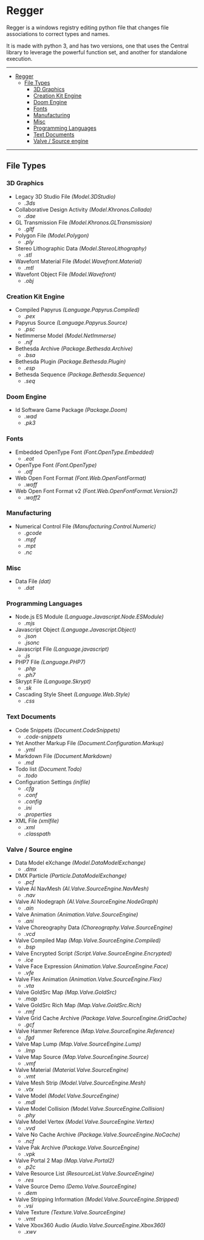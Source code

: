 # Regger

Regger is a windows registry editing python file that
changes file associations to correct types and names.

It is made with python 3, and has two versions,
one that uses the Central library to leverage
the powerful function set, and another for standalone execution.

---

- [Regger](#Regger)
	- [File Types](#File-Types)
		- [3D Graphics](#3D-Graphics)
		- [Creation Kit Engine](#Creation-Kit-Engine)
		- [Doom Engine](#Doom-Engine)
		- [Fonts](#Fonts)
		- [Manufacturing](#Manufacturing)
		- [Misc](#Misc)
		- [Programming Languages](#Programming-Languages)
		- [Text Documents](#Text-Documents)
		- [Valve / Source engine](#Valve--Source-engine)

---

## File Types

### 3D Graphics

- Legacy 3D Studio File *(Model.3DStudio)*
	- *.3ds*
- Collaborative Design Activity *(Model.Khronos.Collada)*
	- *.dae*
- GL Transmission File *(Model.Khronos.GLTransmission)*
	- *.gltf*
- Polygon File *(Model.Polygon)*
	- *.ply*
- Stereo Lithographic Data *(Model.StereoLithography)*
	- *.stl*
- Wavefont Material File *(Model.Wavefront.Material)*
	- *.mtl*
- Wavefont Object File *(Model.Wavefront)*
	- *.obj*

### Creation Kit Engine

- Compiled Papyrus *(Language.Papyrus.Compiled)*
	- *.pex*
- Papyrus Source *(Language.Papyrus.Source)*
	- *.psc*
- NetImmerse Model *(Model.NetImmerse)*
	- *.nif*
- Bethesda Archive *(Package.Bethesda.Archive)*
	- *.bsa*
- Bethesda Plugin *(Package.Bethesda.Plugin)*
	- *.esp*
- Bethesda Sequence *(Package.Bethesda.Sequence)*
	- *.seq*

### Doom Engine

- Id Software Game Package *(Package.Doom)*
	- *.wad*
	- *.pk3*

### Fonts

- Embedded OpenType Font *(Font.OpenType.Embedded)*
	- *.eot*
- OpenType Font *(Font.OpenType)*
	- *.otf*
- Web Open Font Format *(Font.Web.OpenFontFormat)*
	- *.woff*
- Web Open Font Format v2 *(Font.Web.OpenFontFormat.Version2)*
	- *.woff2*

### Manufacturing

- Numerical Control File *(Manufacturing.Control.Numeric)*
	- *.gcode*
	- *.mpf*
	- *.mpt*
	- *.nc*

### Misc

- Data File *(dat)*
	- *.dat*

### Programming Languages

- Node.js ES Module *(Language.Javascript.Node.ESModule)*
	- *.mjs*
- Javascript Object *(Language.Javascript.Object)*
	- *.json*
	- *.jsonc*
- Javascript File *(Language.javascript)*
	- *.js*
- PHP7 File *(Language.PHP7)*
	- *.php*
	- *.ph7*
- Skrypt File *(Language.Skrypt)*
	- *.sk*
- Cascading Style Sheet *(Language.Web.Style)*
	- *.css*

### Text Documents

- Code Snippets *(Document.CodeSnippets)*
	- *.code-snippets*
- Yet Another Markup File *(Document.Configuration.Markup)*
	- *.yml*
- Markdown File *(Document.Markdown)*
	- *.md*
- Todo list *(Document.Todo)*
	- *.todo*
- Configuration Settings *(inifile)*
	- *.cfg*
	- *.conf*
	- *.config*
	- *.ini*
	- *.properties*
- XML File *(xmlfile)*
	- *.xml*
	- *.classpath*

### Valve / Source engine

- Data Model eXchange *(Model.DataModelExchange)*
	- *.dmx*
- DMX Particle *(Particle.DataModelExchange)*
	- *.pcf*
- Valve AI NavMesh *(AI.Valve.SourceEngine.NavMesh)*
	- *.nav*
- Valve AI Nodegraph *(AI.Valve.SourceEngine.NodeGraph)*
	- *.ain*
- Valve Animation *(Animation.Valve.SourceEngine)*
	- *.ani*
- Valve Choreography Data *(Choreography.Valve.SourceEngine)*
	- *.vcd*
- Valve Compiled Map *(Map.Valve.SourceEngine.Compiled)*
	- *.bsp*
- Valve Encrypted Script *(Script.Valve.SourceEngine.Encrypted)*
	- *.ice*
- Valve Face Expression *(Animation.Valve.SourceEngine.Face)*
	- *.vfe*
- Valve Flex Animation *(Animation.Valve.SourceEngine.Flex)*
	- *.vta*
- Valve GoldSrc Map *(Map.Valve.GoldSrc)*
	- *.map*
- Valve GoldSrc Rich Map *(Map.Valve.GoldSrc.Rich)*
	- *.rmf*
- Valve Grid Cache Archive *(Package.Valve.SourceEngine.GridCache)*
	- *.gcf*
- Valve Hammer Reference *(Map.Valve.SourceEngine.Reference)*
	- *.fgd*
- Valve Map Lump *(Map.Valve.SourceEngine.Lump)*
	- *.lmp*
- Valve Map Source *(Map.Valve.SourceEngine.Source)*
	- *.vmf*
- Valve Material *(Material.Valve.SourceEngine)*
	- *.vmt*
- Valve Mesh Strip *(Model.Valve.SourceEngine.Mesh)*
	- *.vtx*
- Valve Model *(Model.Valve.SourceEngine)*
	- *.mdl*
- Valve Model Collision *(Model.Valve.SourceEngine.Collision)*
	- *.phy*
- Valve Model Vertex *(Model.Valve.SourceEngine.Vertex)*
	- *.vvd*
- Valve No Cache Archive *(Package.Valve.SourceEngine.NoCache)*
	- *.ncf*
- Valve Pak Archive *(Package.Valve.SourceEngine)*
	- *.vpk*
- Valve Portal 2 Map *(Map.Valve.Portal2)*
	- *.p2c*
- Valve Resource List *(ResourceList.Valve.SourceEngine)*
	- *.res*
- Valve Source Demo *(Demo.Valve.SourceEngine)*
	- *.dem*
- Valve Stripping Information *(Model.Valve.SourceEngine.Stripped)*
	- *.vsi*
- Valve Texture *(Texture.Valve.SourceEngine)*
	- *.vmt*
- Valve Xbox360 Audio *(Audio.Valve.SourceEngine.Xbox360)*
	- *.xwv*
